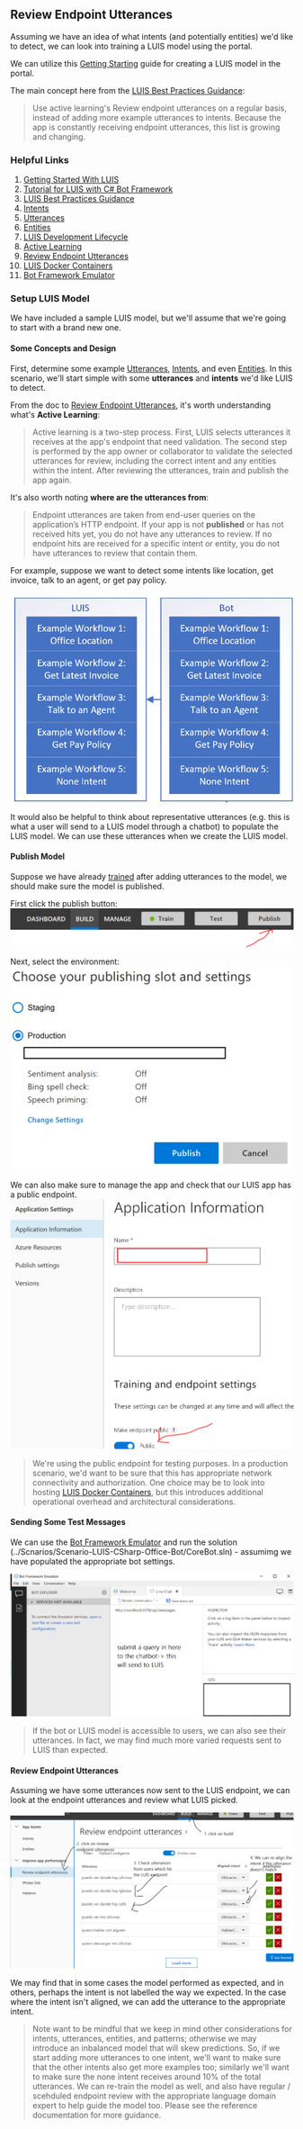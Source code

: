 ## Review Endpoint Utterances

Assuming we have an idea of what intents (and potentially entities) we'd like to detect, we can look into training a LUIS model using the portal.

We can utilize this [Getting Starting](https://docs.microsoft.com/en-us/azure/cognitive-services/luis/get-started-portal-build-app) guide for creating a LUIS model in the portal.

The main concept here from the [LUIS Best Practices Guidance](https://docs.microsoft.com/en-us/azure/cognitive-services/luis/luis-concept-best-practices#do-leverage-the-suggest-feature-for-active-learning):
> Use active learning's Review endpoint utterances on a regular basis, instead of adding more example utterances to intents. Because the app is constantly receiving endpoint utterances, this list is growing and changing.

### Helpful Links
1. [Getting Started With LUIS](https://docs.microsoft.com/en-us/azure/cognitive-services/luis/get-started-portal-build-app)
1. [Tutorial for LUIS with C# Bot Framework](https://docs.microsoft.com/en-us/azure/cognitive-services/luis/luis-csharp-tutorial-bf-v4)
1. [LUIS Best Practices Guidance](https://docs.microsoft.com/en-us/azure/cognitive-services/luis/luis-concept-best-practices#do-leverage-the-suggest-feature-for-active-learning)
1. [Intents](https://docs.microsoft.com/en-us/azure/cognitive-services/luis/luis-concept-intent)
1. [Utterances](https://docs.microsoft.com/en-us/azure/cognitive-services/luis/luis-concept-utterance)
1. [Entities](https://docs.microsoft.com/en-us/azure/cognitive-services/luis/luis-concept-entity-types)
1. [LUIS Development Lifecycle](https://docs.microsoft.com/en-us/azure/cognitive-services/luis/luis-concept-app-iteration)
1. [Active Learning](https://docs.microsoft.com/en-us/azure/cognitive-services/luis/luis-concept-review-endpoint-utterances)
1. [Review Endpoint Utterances](https://docs.microsoft.com/en-us/azure/cognitive-services/luis/luis-how-to-review-endpoint-utterances)
1. [LUIS Docker Containers](https://docs.microsoft.com/en-us/azure/cognitive-services/LUIS/luis-container-howto?tabs=v3)
1. [Bot Framework Emulator](https://docs.microsoft.com/en-us/azure/bot-service/bot-service-debug-emulator?view=azure-bot-service-4.0&tabs=csharp)
### Setup LUIS Model

We have included a sample LUIS model, but we'll assume that we're going to start with a brand new one.

#### Some Concepts and Design

First, determine some example [Utterances](https://docs.microsoft.com/en-us/azure/cognitive-services/luis/luis-concept-utterance), [Intents](https://docs.microsoft.com/en-us/azure/cognitive-services/luis/luis-concept-intent), and even [Entities](https://docs.microsoft.com/en-us/azure/cognitive-services/luis/luis-concept-entity-types).  In this scenario, we'll start simple with some **utterances** and **intents** we'd like LUIS to detect.

From the doc to [Review Endpoint Utterances](https://docs.microsoft.com/en-us/azure/cognitive-services/luis/luis-concept-review-endpoint-utterances), it's worth understanding what's **Active Learning**:

> Active learning is a two-step process. First, LUIS selects utterances it receives at the app's endpoint that need validation. The second step is performed by the app owner or collaborator to validate the selected utterances for review, including the correct intent and any entities within the intent. After reviewing the utterances, train and publish the app again.

It's also worth noting **where are the utterances from**:

> Endpoint utterances are taken from end-user queries on the application’s HTTP endpoint. If your app is not **published** or has not received hits yet, you do not have any utterances to review. If no endpoint hits are received for a specific intent or entity, you do not have utterances to review that contain them.

For example, suppose we want to detect some intents like location, get invoice, talk to an agent, or get pay policy.

![Design Intents](../Media/Scenario-Review-Endpoint-Utterances/scenario.png)

It would also be helpful to think about representative utterances (e.g. this is what a user will send to a LUIS model through a chatbot) to populate the LUIS model.  We can use these utterances when we create the LUIS model.

#### Publish Model

Suppose we have already [trained](./README-LUIS-Training-Portal.md) after adding utterances to the model, we should make sure the model is published.

First click the publish button:
![Publish Model](../Media/Scenario-Review-Endpoint-Utterances/scenario-0.png)

Next, select the environment:
![Publish Model](../Media/Scenario-Review-Endpoint-Utterances/scenario-1.png)

We can also make sure to manage the app and check that our LUIS app has a public endpoint.
![Model Has Endpoint](../Media/Scenario-Review-Endpoint-Utterances/scenario-2.png)

> We're using the public endpoint for testing purposes.  In a production scenario, we'd want to be sure that this has appropriate network connectivity and authorization.  One choice may be to look into hosting [LUIS Docker Containers](https://docs.microsoft.com/en-us/azure/cognitive-services/LUIS/luis-container-howto?tabs=v3), but this introduces additional operational overhead and architectural considerations.

#### Sending Some Test Messages

We can use the [Bot Framework Emulator](https://docs.microsoft.com/en-us/azure/bot-service/bot-service-debug-emulator?view=azure-bot-service-4.0&tabs=csharp) and run the solution (../Scnarios/Scenario-LUIS-CSharp-Office-Bot/CoreBot.sln) - assumimg we have populated the appropriate bot settings.

![Use Bot Framework Emulator](../Media/Scenario-Review-Endpoint-Utterances/scenario-3.png)

> If the bot or LUIS model is accessible to users, we can also see their utterances.  In fact, we may find much more varied requests sent to LUIS than expected.

#### Review Endpoint Utterances

Assuming we have some utterances now sent to the LUIS endpoint, we can look at the endpoint utterances and review what LUIS picked.

![Review Endpoint Utterances](../Media/Scenario-Review-Endpoint-Utterances/scenario-4.png)

We may find that in some cases the model performed as expected, and in others, perhaps the intent is not labelled the way we expected.  In the case where the intent isn't aligned, we can add the utterance to the appropriate intent.

> Note want to be mindful that we keep in mind other considerations for intents, utterances, entities, and patterns; otherwise we may introduce an inbalanced model that will skew predictions.  So, if we start adding more utterances to one intent, we'll want to make sure that the other intents also get more examples too; similarly we'll want to make sure the none intent receives around 10% of the total utterances.  We can re-train the model as well, and also have regular / scehduled endpoint review with the appropriate language domain expert to help guide the model too.  Please see the reference documentation for more guidance.